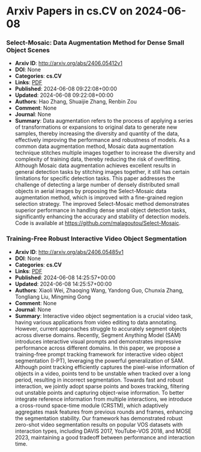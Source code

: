 # Arxiv Papers in cs.CV on 2024-06-08
### Select-Mosaic: Data Augmentation Method for Dense Small Object Scenes
- **Arxiv ID**: http://arxiv.org/abs/2406.05412v1
- **DOI**: None
- **Categories**: **cs.CV**
- **Links**: [PDF](http://arxiv.org/pdf/2406.05412v1)
- **Published**: 2024-06-08 09:22:08+00:00
- **Updated**: 2024-06-08 09:22:08+00:00
- **Authors**: Hao Zhang, Shuaijie Zhang, Renbin Zou
- **Comment**: None
- **Journal**: None
- **Summary**: Data augmentation refers to the process of applying a series of transformations or expansions to original data to generate new samples, thereby increasing the diversity and quantity of the data, effectively improving the performance and robustness of models. As a common data augmentation method, Mosaic data augmentation technique stitches multiple images together to increase the diversity and complexity of training data, thereby reducing the risk of overfitting. Although Mosaic data augmentation achieves excellent results in general detection tasks by stitching images together, it still has certain limitations for specific detection tasks. This paper addresses the challenge of detecting a large number of densely distributed small objects in aerial images by proposing the Select-Mosaic data augmentation method, which is improved with a fine-grained region selection strategy. The improved Select-Mosaic method demonstrates superior performance in handling dense small object detection tasks, significantly enhancing the accuracy and stability of detection models. Code is available at https://github.com/malagoutou/Select-Mosaic.



### Training-Free Robust Interactive Video Object Segmentation
- **Arxiv ID**: http://arxiv.org/abs/2406.05485v1
- **DOI**: None
- **Categories**: **cs.CV**
- **Links**: [PDF](http://arxiv.org/pdf/2406.05485v1)
- **Published**: 2024-06-08 14:25:57+00:00
- **Updated**: 2024-06-08 14:25:57+00:00
- **Authors**: Xiaoli Wei, Zhaoqing Wang, Yandong Guo, Chunxia Zhang, Tongliang Liu, Mingming Gong
- **Comment**: None
- **Journal**: None
- **Summary**: Interactive video object segmentation is a crucial video task, having various applications from video editing to data annotating. However, current approaches struggle to accurately segment objects across diverse domains. Recently, Segment Anything Model (SAM) introduces interactive visual prompts and demonstrates impressive performance across different domains. In this paper, we propose a training-free prompt tracking framework for interactive video object segmentation (I-PT), leveraging the powerful generalization of SAM. Although point tracking efficiently captures the pixel-wise information of objects in a video, points tend to be unstable when tracked over a long period, resulting in incorrect segmentation. Towards fast and robust interaction, we jointly adopt sparse points and boxes tracking, filtering out unstable points and capturing object-wise information. To better integrate reference information from multiple interactions, we introduce a cross-round space-time module (CRSTM), which adaptively aggregates mask features from previous rounds and frames, enhancing the segmentation stability. Our framework has demonstrated robust zero-shot video segmentation results on popular VOS datasets with interaction types, including DAVIS 2017, YouTube-VOS 2018, and MOSE 2023, maintaining a good tradeoff between performance and interaction time.




